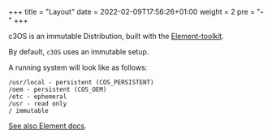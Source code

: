 +++
title = "Layout"
date = 2022-02-09T17:56:26+01:00
weight = 2
pre = "<b>- </b>"
+++

c3OS is an immutable Distribution, built with the [Element-toolkit](https://rancher.github.io/elemental-toolkit/docs/).

By default, `c3OS` uses an immutable setup.

A running system will look like as follows:

```
/usr/local - persistent (COS_PERSISTENT)
/oem - persistent (COS_OEM)
/etc - ephemeral
/usr - read only
/ immutable
```

[See also Element docs](https://rancher.github.io/elemental-toolkit/docs/reference/immutable_rootfs/).